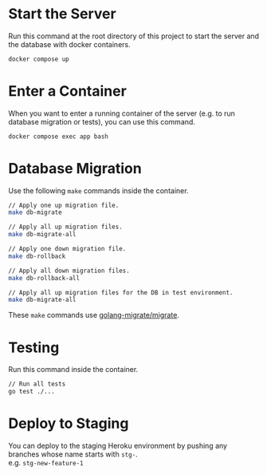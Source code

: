 # Start the Server

Run this command at the root directory of this project to start the server and the database with docker containers.

```bash
docker compose up
```

# Enter a Container

When you want to enter a running container of the server (e.g. to run database migration or tests), you can use this command.

```bash
docker compose exec app bash 
```


# Database Migration

Use the following `make` commands inside the container.

```bash
// Apply one up migration file.
make db-migrate

// Apply all up migration files.
make db-migrate-all

// Apply one down migration file.
make db-rollback

// Apply all down migration files.
make db-rollback-all

// Apply all up migration files for the DB in test environment.
make db-migrate-all
```

These `make` commands use [golang-migrate/migrate](https://github.com/golang-migrate/migrate).

# Testing

Run this command inside the container.

```bash
// Run all tests
go test ./...
```

# Deploy to Staging
You can deploy to the staging Heroku environment by pushing any branches whose name starts with `stg-`. <br>
e.g. `stg-new-feature-1`
